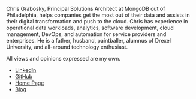 Chris Grabosky, Principal Solutions Architect at MongoDB out of Philadelphia, helps companies get the most out of their data and assists in their digital transformation and push to the cloud. Chris has experience in operational data workloads, analytics, software development, cloud management, DevOps, and automation for service providers and enterprises. He is a father, husband, paintballer, alumnus of Drexel University, and all-around technology enthusiast. 

All views and opinions expressed are my own.
 
* [LinkedIn](http://linkedin.com/in/chris-grabosky)
* [GitHub](https://github.com/graboskyc)
* [Home Page](http://gsky.us)
* [Blog](http://grabosky.net)
